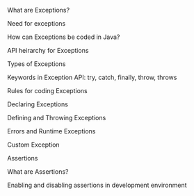 What are Exceptions?

Need for exceptions

How can Exceptions be coded in Java?

API heirarchy for Exceptions

Types of Exceptions

Keywords in Exception API: try, catch, finally, throw, throws

Rules for coding Exceptions

Declaring Exceptions

Defining and Throwing Exceptions

Errors and Runtime Exceptions

Custom Exception

Assertions

What are Assertions?

Enabling and disabling assertions in development environment